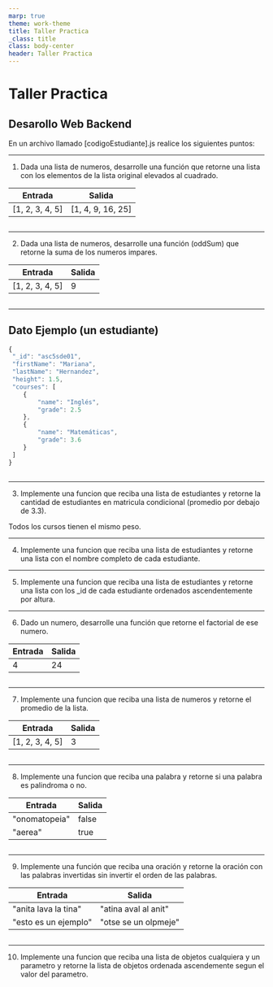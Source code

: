 ```yaml
---
marp: true
theme: work-theme
title: Taller Practica
_class: title
class: body-center
header: Taller Practica
---
```


<style>
    p:nth-child(4) {
        text-align: center;
        font-size: 0.8rem;
        color: rgba(var(--text-color), 0.6);
    }
</style>

# Taller Practica

## Desarollo Web Backend

En un archivo llamado [codigoEstudiante].js realice los siguientes puntos:

---

1. Dada una lista de numeros, desarrolle una función que retorne una lista con los elementos de la lista original elevados al cuadrado.

| Entrada         | Salida            |
| --------------- | ----------------- |
| [1, 2, 3, 4, 5] | [1, 4, 9, 16, 25] |

##

---

2. Dada una lista de numeros, desarrolle una función (oddSum) que retorne la suma de los numeros impares.

| Entrada         | Salida |
| --------------- | ------ |
| [1, 2, 3, 4, 5] | 9      |

##

---

## Dato Ejemplo (un estudiante)

```js
{
 "_id": "asc5sde01",
 "firstName": "Mariana",
 "lastName": "Hernandez",
 "height": 1.5,
 "courses": [
    {
        "name": "Inglés",
        "grade": 2.5
    },
    {
        "name": "Matemáticas",
        "grade": 3.6
    }
 ]
}
```

##

---

<style scoped>
p:nth-child(3){
    text-align: center;
    position: absolute;
    bottom: 10%;
    left: 0;
    width: 100%;
    color: rgba(var(--text-color), 0.6);
}
</style>

3. Implemente una funcion que reciba una lista de estudiantes y retorne la cantidad de estudiantes en matricula condicional (promedio por debajo de 3.3).

Todos los cursos tienen el mismo peso.

---

4. Implemente una funcion que reciba una lista de estudiantes y retorne una lista con el nombre completo de cada estudiante.

---

5. Implemente una funcion que reciba una lista de estudiantes y retorne una lista con los \_id de cada estudiante ordenados ascendentemente por altura.

---

6. Dado un numero, desarrolle una función que retorne el factorial de ese numero.

| Entrada | Salida |
| ------- | ------ |
| 4       | 24     |

##

---

7. Implemente una funcion que reciba una lista de numeros y retorne el promedio de la lista.

| Entrada         | Salida |
| --------------- | ------ |
| [1, 2, 3, 4, 5] | 3      |

##

---

8. Implemente una funcion que reciba una palabra y retorne si una palabra es palindroma o no.

| Entrada       | Salida |
| ------------- | ------ |
| "onomatopeia" | false  |
| "aerea"       | true   |

##

---

9. Implemente una función que reciba una oración y retorne la oración con las palabras invertidas sin invertir el orden de las palabras.

| Entrada              | Salida               |
| -------------------- | -------------------- |
| "anita lava la tina" | "atina aval al anit" |
| "esto es un ejemplo" | "otse se un olpmeje" |

##

---

10. Implemente una funcion que reciba una lista de objetos cualquiera y un parametro y retorne la lista de objetos ordenada ascendemente segun el valor del parametro.
